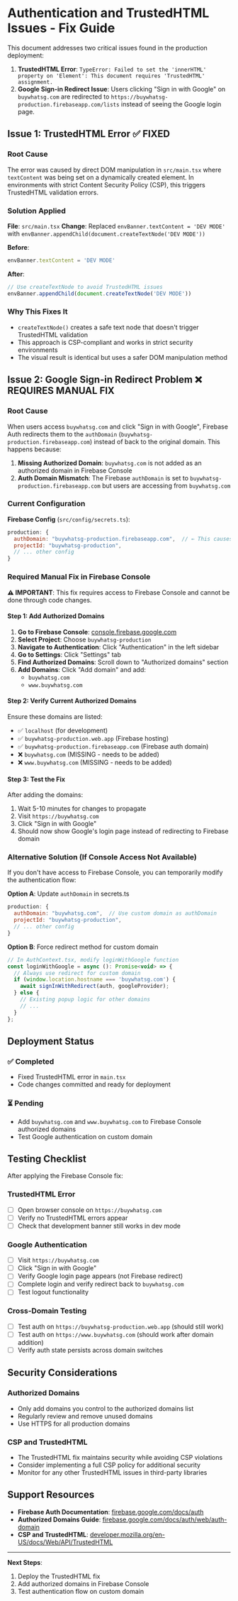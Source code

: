 # Authentication and TrustedHTML Issues - Fix Guide

This document addresses two critical issues found in the production deployment:

1. **TrustedHTML Error**: `TypeError: Failed to set the 'innerHTML' property on 'Element': This document requires 'TrustedHTML' assignment.`
2. **Google Sign-in Redirect Issue**: Users clicking "Sign in with Google" on `buywhatsg.com` are redirected to `https://buywhatsg-production.firebaseapp.com/lists` instead of seeing the Google login page.

## Issue 1: TrustedHTML Error ✅ FIXED

### Root Cause
The error was caused by direct DOM manipulation in `src/main.tsx` where `textContent` was being set on a dynamically created element. In environments with strict Content Security Policy (CSP), this triggers TrustedHTML validation errors.

### Solution Applied
**File**: `src/main.tsx`
**Change**: Replaced `envBanner.textContent = 'DEV MODE'` with `envBanner.appendChild(document.createTextNode('DEV MODE'))`

**Before**:
```javascript
envBanner.textContent = 'DEV MODE'
```

**After**:
```javascript
// Use createTextNode to avoid TrustedHTML issues
envBanner.appendChild(document.createTextNode('DEV MODE'))
```

### Why This Fixes It
- `createTextNode()` creates a safe text node that doesn't trigger TrustedHTML validation
- This approach is CSP-compliant and works in strict security environments
- The visual result is identical but uses a safer DOM manipulation method

## Issue 2: Google Sign-in Redirect Problem ❌ REQUIRES MANUAL FIX

### Root Cause
When users access `buywhatsg.com` and click "Sign in with Google", Firebase Auth redirects them to the `authDomain` (`buywhatsg-production.firebaseapp.com`) instead of back to the original domain. This happens because:

1. **Missing Authorized Domain**: `buywhatsg.com` is not added as an authorized domain in Firebase Console
2. **Auth Domain Mismatch**: The Firebase `authDomain` is set to `buywhatsg-production.firebaseapp.com` but users are accessing from `buywhatsg.com`

### Current Configuration
**Firebase Config** (`src/config/secrets.ts`):
```javascript
production: {
  authDomain: "buywhatsg-production.firebaseapp.com",  // ← This causes the redirect
  projectId: "buywhatsg-production",
  // ... other config
}
```

### Required Manual Fix in Firebase Console

**⚠️ IMPORTANT**: This fix requires access to Firebase Console and cannot be done through code changes.

#### Step 1: Add Authorized Domains
1. **Go to Firebase Console**: [console.firebase.google.com](https://console.firebase.google.com)
2. **Select Project**: Choose `buywhatsg-production`
3. **Navigate to Authentication**: Click "Authentication" in the left sidebar
4. **Go to Settings**: Click "Settings" tab
5. **Find Authorized Domains**: Scroll down to "Authorized domains" section
6. **Add Domains**: Click "Add domain" and add:
   - `buywhatsg.com`
   - `www.buywhatsg.com`

#### Step 2: Verify Current Authorized Domains
Ensure these domains are listed:
- ✅ `localhost` (for development)
- ✅ `buywhatsg-production.web.app` (Firebase hosting)
- ✅ `buywhatsg-production.firebaseapp.com` (Firebase auth domain)
- ❌ `buywhatsg.com` (MISSING - needs to be added)
- ❌ `www.buywhatsg.com` (MISSING - needs to be added)

#### Step 3: Test the Fix
After adding the domains:
1. Wait 5-10 minutes for changes to propagate
2. Visit `https://buywhatsg.com`
3. Click "Sign in with Google"
4. Should now show Google's login page instead of redirecting to Firebase domain

### Alternative Solution (If Console Access Not Available)

If you don't have access to Firebase Console, you can temporarily modify the authentication flow:

**Option A**: Update `authDomain` in secrets.ts
```javascript
production: {
  authDomain: "buywhatsg.com",  // Use custom domain as authDomain
  projectId: "buywhatsg-production",
  // ... other config
}
```

**Option B**: Force redirect method for custom domain
```javascript
// In AuthContext.tsx, modify loginWithGoogle function
const loginWithGoogle = async (): Promise<void> => {
  // Always use redirect for custom domain
  if (window.location.hostname === 'buywhatsg.com') {
    await signInWithRedirect(auth, googleProvider);
  } else {
    // Existing popup logic for other domains
    // ...
  }
};
```

## Deployment Status

### ✅ Completed
- Fixed TrustedHTML error in `main.tsx`
- Code changes committed and ready for deployment

### ⏳ Pending
- Add `buywhatsg.com` and `www.buywhatsg.com` to Firebase Console authorized domains
- Test Google authentication on custom domain

## Testing Checklist

After applying the Firebase Console fix:

### TrustedHTML Error
- [ ] Open browser console on `https://buywhatsg.com`
- [ ] Verify no TrustedHTML errors appear
- [ ] Check that development banner still works in dev mode

### Google Authentication
- [ ] Visit `https://buywhatsg.com`
- [ ] Click "Sign in with Google"
- [ ] Verify Google login page appears (not Firebase redirect)
- [ ] Complete login and verify redirect back to `buywhatsg.com`
- [ ] Test logout functionality

### Cross-Domain Testing
- [ ] Test auth on `https://buywhatsg-production.web.app` (should still work)
- [ ] Test auth on `https://www.buywhatsg.com` (should work after domain addition)
- [ ] Verify auth state persists across domain switches

## Security Considerations

### Authorized Domains
- Only add domains you control to the authorized domains list
- Regularly review and remove unused domains
- Use HTTPS for all production domains

### CSP and TrustedHTML
- The TrustedHTML fix maintains security while avoiding CSP violations
- Consider implementing a full CSP policy for additional security
- Monitor for any other TrustedHTML issues in third-party libraries

## Support Resources

- **Firebase Auth Documentation**: [firebase.google.com/docs/auth](https://firebase.google.com/docs/auth)
- **Authorized Domains Guide**: [firebase.google.com/docs/auth/web/auth-domain](https://firebase.google.com/docs/auth/web/auth-domain)
- **CSP and TrustedHTML**: [developer.mozilla.org/en-US/docs/Web/API/TrustedHTML](https://developer.mozilla.org/en-US/docs/Web/API/TrustedHTML)

---

**Next Steps**: 
1. Deploy the TrustedHTML fix
2. Add authorized domains in Firebase Console
3. Test authentication flow on custom domain